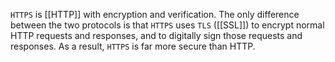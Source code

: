 `HTTPS` is [[HTTP]] with encryption and verification. The only difference between the two protocols is that `HTTPS` uses `TLS` ([[SSL]]) to encrypt normal HTTP requests and responses, and to digitally sign those requests and responses. As a result, `HTTPS` is far more secure than HTTP.